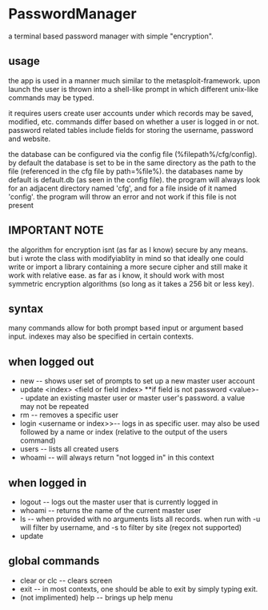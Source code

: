 # PasswordManager
a terminal based password manager with simple "encryption".

## usage
the app is used in a manner much similar to the metasploit-framework. upon launch the user is thrown into a shell-like prompt in which different unix-like commands may be typed.

it requires users create user accounts under which records may be saved, modified, etc. commands differ based on whether a user is logged in or not. password related tables include fields for storing the username, password and website.  

the database can be configured via the config file (%filepath%/cfg/config). by default the database is set to be in the same directory as the path to the file (referenced in the cfg file by path=%file%). the databases name by default is default.db (as seen in the config file). the program will always look for an adjacent directory named 'cfg', and for a file inside of it named 'config'. the program will throw an error and not work if this file is not present


## IMPORTANT NOTE
the algorithm for encryption isnt (as far as I know) secure by any means. but i wrote the class with modifyiablity in mind so that ideally one could write or import a library containing a more secure cipher and still make it work with relative ease. as far as i know, it should work with most symmetric encryption algorithms (so long as it takes a 256 bit or less key).

## syntax
many commands allow for both prompt based input or argument based input. indexes may also be specified in certain contexts.

## when logged out
<ul>
  <li>new -- shows user set of prompts to set up a new master user account</li>
  <li>update &lt;index&gt; &lt;field or field index&gt; **if field is not password &lt;value&gt;-- update an existing master user or master user's password. a value may not be repeated</li>
  <li>rm -- removes a specific user</li>
  <li>login &lt;username or index&gt;>-- logs in as specific user. may also be used followed by a name or index (relative to the output of the users command)</li>
  <li>users -- lists all created users</li>
  <li>whoami -- will always return "not logged in" in this context</li>
</ul>

## when logged in
<ul>
  <li>logout -- logs out the master user that is currently logged in </li>
  <li>whoami -- returns the name of the current master user</li>
  <li>ls -- when provided with no arguments lists all records. when run with -u <filter> will filter by username, and -s <filter> to filter by site (regex not supported)</li>
  <li>update <index> </li>
</ul>
    
## global commands
<ul>
  <li>clear or clc -- clears screen</li>
  <li>exit -- in most contexts, one should be able to exit by simply typing exit.</li>
  <li>(not implimented) help -- brings up help menu</li>
</ul>
